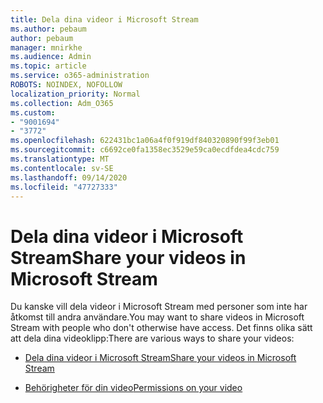 ```yaml
---
title: Dela dina videor i Microsoft Stream
ms.author: pebaum
author: pebaum
manager: mnirkhe
ms.audience: Admin
ms.topic: article
ms.service: o365-administration
ROBOTS: NOINDEX, NOFOLLOW
localization_priority: Normal
ms.collection: Adm_O365
ms.custom:
- "9001694"
- "3772"
ms.openlocfilehash: 622431bc1a06a4f0f919df840320890f99f3eb01
ms.sourcegitcommit: c6692ce0fa1358ec3529e59ca0ecdfdea4cdc759
ms.translationtype: MT
ms.contentlocale: sv-SE
ms.lasthandoff: 09/14/2020
ms.locfileid: "47727333"
---
```

# <a name="share-your-videos-in-microsoft-stream"></a><span data-ttu-id="613b2-102">Dela dina videor i Microsoft Stream</span><span class="sxs-lookup"><span data-stu-id="613b2-102">Share your videos in Microsoft Stream</span></span>

<span data-ttu-id="613b2-103">Du kanske vill dela videor i Microsoft Stream med personer som inte har åtkomst till andra användare.</span><span class="sxs-lookup"><span data-stu-id="613b2-103">You may want to share videos in Microsoft Stream with people who don't otherwise have access.</span></span> <span data-ttu-id="613b2-104">Det finns olika sätt att dela dina videoklipp:</span><span class="sxs-lookup"><span data-stu-id="613b2-104">There are various ways to share your videos:</span></span>

- [<span data-ttu-id="613b2-105">Dela dina videor i Microsoft Stream</span><span class="sxs-lookup"><span data-stu-id="613b2-105">Share your videos in Microsoft Stream</span></span>](https://docs.microsoft.com/stream/portal-share-video)

- [<span data-ttu-id="613b2-106">Behörigheter för din video</span><span class="sxs-lookup"><span data-stu-id="613b2-106">Permissions on your video</span></span>](https://docs.microsoft.com/stream/portal-share-video#permissions-on-your-video)
